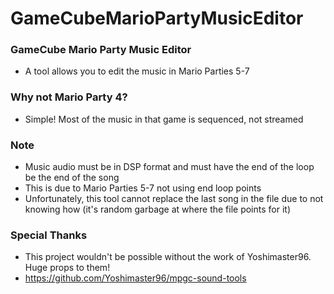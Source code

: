 # GameCubeMarioPartyMusicEditor

### GameCube Mario Party Music Editor
* A tool allows you to edit the music in Mario Parties 5-7

### Why not Mario Party 4?
* Simple! Most of the music in that game is sequenced, not streamed

### Note
* Music audio must be in DSP format and must have the end of the loop be the end of the song
* This is due to Mario Parties 5-7 not using end loop points
* Unfortunately, this tool cannot replace the last song in the file due to not knowing how (it's random garbage at where the file points for it)

### Special Thanks
* This project wouldn't be possible without the work of Yoshimaster96. Huge props to them!
* https://github.com/Yoshimaster96/mpgc-sound-tools